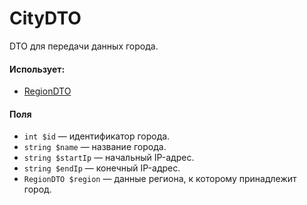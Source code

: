 # CityDTO

DTO для передачи данных города.  

#### Использует:
* [RegionDTO](./Region/RegionDTO.md)

#### Поля

* `int $id` — идентификатор города.  
* `string $name` — название города.  
* `string $startIp` — начальный IP-адрес.  
* `string $endIp` — конечный IP-адрес.  
* `RegionDTO $region` — данные региона, к которому принадлежит город.  
